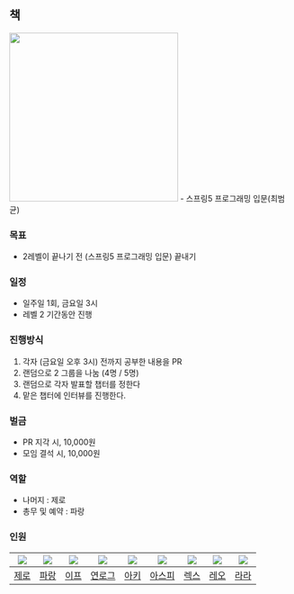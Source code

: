 
## 책
<image src="./image/book.jpg" width="300" />
- 스프링5 프로그래밍 입문(최범균)

### 목표
- 2레벨이 끝나기 전 (스프링5 프로그래밍 입문) 끝내기 

### 일정
- 일주일 1회, 금요일 3시
- 레벨 2 기간동안 진행

### 진행방식
1. 각자 (금요일 오후 3시) 전까지 공부한 내용을 PR
2. 랜덤으로 2 그룹을 나눔 (4명 / 5명)
3. 랜덤으로 각자 발표할 챕터를 정한다
4. 맡은 챕터에 인터뷰를 진행한다.

### 벌금
- PR 지각 시, 10,000원
- 모임 결석 시, 10,000원

### 역할
- 나머지 : 제로
- 총무 및 예약 : 파랑

### 인원

|![](https://github.com/asebn1.png?size=100)|![](https://github.com/summerlunaa.png?size=100)|![](https://github.com/sinb57.png?size=100)|![](https://github.com/yeon-06.png?size=100)|![](https://github.com/yeongunheo.png?size=100)|![](https://github.com/shindong96.png?size=100)|![](https://github.com/Seongwon97.png?size=100)|![](https://github.com/DWL21.png?size=100)|![](https://github.com/sure-why-not.png?size=100)
|:-:|:-:|:-:|:-:|:-:|:-:|:-:|:-:|:-:|
|[제로](https://github.com/asebn1)|[파랑](https://github.com/summerlunaa)|[이프](https://github.com/sinb57)|[연로그](https://github.com/yeon-06)|[아키](https://github.com/yeongunheo)|[아스피](https://github.com/shindong96)|[렉스](https://github.com/Seongwon97)|[레오](https://github.com/DWL21)|[라라](https://github.com/sure-why-not)
